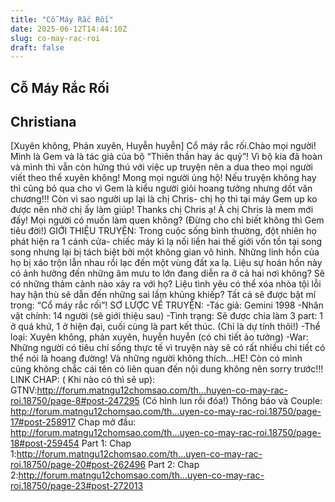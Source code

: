 ```yaml
---
title: "Cỗ Máy Rắc Rối"
date: 2025-06-12T14:44:10Z
slug: co-may-rac-roi
draft: false
---
```


## Cỗ Máy Rắc Rối

## Christiana

[Xuyên không, Phản xuyên, Huyễn huyễn] Cổ máy rắc rối.​Chào mọi người! Mình là Gem và là tác giả của bộ “Thiên thần hay ác quỷ”! Vì bộ kia đã hoàn và mình thì vẫn còn hứng thú với việc up truyện nên a dua theo mọi người viết theo thể xuyên không! Mong mọi người ủng hộ! Nếu truyện không hay thì cũng bỏ qua cho vì Gem là kiểu người giỏi hoang tưởng nhưng dốt văn chương!!! Còn vì sao người up lại là chị Chris- chị họ thì tại máy Gem up ko được nên nhờ chị ấy làm giúp! Thanks chị Chris ạ! À chị Chris là mem mới đấy! Mọi người có muốn làm quen không? (Đừng cho chỉ biết không thì Gem tiêu đời!)
GIỚI THIỆU TRUYỆN:
Trong cuộc sống bình thường, đột nhiên họ phát hiện ra 1 cánh cửa- chiếc máy kì lạ nối liền hai thế giới vốn tồn tại song song nhưng lại bị tách biệt bởi một không gian vô hình. Những linh hồn của họ bị xáo trộn lẫn nhau rồi lạc đến một vùng đất xa lạ. Liệu sự hoán hồn này có ảnh hưởng đến những âm mưu to lớn đang diễn ra ở cả hai nơi không? Sẽ có những thảm cảnh nào xảy ra với họ? Liệu tình yêu có thể xóa nhòa tội lỗi hay hận thù sẽ dẫn đến những sai lầm khủng khiếp? Tất cả sẽ được bật mí trong: “Cổ máy rắc rối”!
SƠ LƯỢC VỀ TRUYỆN:
-Tác giả: Gemini 1998
-Nhân vật chính: 14 người (sẽ giới thiệu sau)
-Tình trạng: Sẽ được chia làm 3 part: 1 ở quá khứ, 1 ở hiện đại, cuối cùng là part kết thúc. (Chỉ là dự tính thôi!)
-Thể loại: Xuyên không, phản xuyên, huyễn huyễn (có chi tiết ảo tưởng)
-War: Những người có tiêu chí sống thực tế vì truyện này sẽ có rất nhiều chi tiết có thể nói là hoang đường! Và những người không thích…HE! Còn có mình cũng không chắc cái tên có liên quan đến nội dung không nên sorry trước!!!
LINK CHAP: ( Khi nào có thì sẽ up):
GTNV:http://forum.matngu12chomsao.com/th...huyen-co-may-rac-roi.18750/page-8#post-247295 (Có hình lun rồi đóa!)
 Thông báo và Couple: http://forum.matngu12chomsao.com/th...uyen-co-may-rac-roi.18750/page-17#post-258917 
Chap mở đầu: http://forum.matngu12chomsao.com/th...uyen-co-may-rac-roi.18750/page-18#post-259454 
Part 1: 
Chap 1:http://forum.matngu12chomsao.com/th...uyen-co-may-rac-roi.18750/page-20#post-262496
 Part 2:
 Chap 2:http://forum.matngu12chomsao.com/th...uyen-co-may-rac-roi.18750/page-23#post-272013